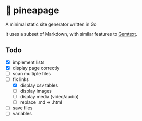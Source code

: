 # 🍍 pineapage

A minimal static site generator written in Go

It uses a subset of Markdown, with similar features to [Gemtext](https://geminiprotocol.net/docs/gemtext.gmi).

## Todo

- [x] implement lists
- [x] display page correctly
- [ ] scan multiple files
- [ ] fix links
  - [x] display csv tables
  - [ ] display images
  - [ ] display media (video/audio)
  - [ ] replace .md → .html
- [ ] save files
- [ ] variables